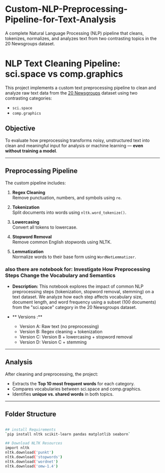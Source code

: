 # Custom-NLP-Preprocessing-Pipeline-for-Text-Analysis
A complete Natural Language Processing (NLP) pipeline that cleans, tokenizes, normalizes, and analyzes text from two contrasting topics in the 20 Newsgroups dataset.

# NLP Text Cleaning Pipeline: sci.space vs comp.graphics

This project implements a custom text preprocessing pipeline to clean and analyze raw text data from the [20 Newsgroups](https://scikit-learn.org/0.19/datasets/twenty_newsgroups.html) dataset using two contrasting categories:

- `sci.space`
- `comp.graphics`

## Objective

To evaluate how preprocessing transforms noisy, unstructured text into clean and meaningful input for analysis or machine learning — **even without training a model**.

---

## Preprocessing Pipeline

The custom pipeline includes:

1. **Regex Cleaning**  
   Remove punctuation, numbers, and symbols using `re`.

2. **Tokenization**  
   Split documents into words using `nltk.word_tokenize()`.

3. **Lowercasing**  
   Convert all tokens to lowercase.

4. **Stopword Removal**  
   Remove common English stopwords using NLTK.

5. **Lemmatization**  
   Normalize words to their base form using `WordNetLemmatizer`.

### also there are notebook for: Investigate How Preprocessing Steps Change the Vocabulary and Semantics
- **Description:**
   This notebook explores the impact of common NLP preprocessing steps (tokenization, stopword removal, stemming)
   on a text dataset. We analyze how each step affects vocabulary size, document length, and word frequency
   using a subset (100 documents) from the "sci.space" category in the 20 Newsgroups dataset.

- ** Versions :**
   - Version A: Raw text (no preprocessing)
   - Version B: Regex cleaning + tokenization
   - Version C: Version B + lowercasing + stopword removal
   - Version D: Version C + stemming

---

## Analysis

After cleaning and preprocessing, the project:

- Extracts the **Top 10 most frequent words** for each category.
- Compares vocabularies between sci.space and comp.graphics.
- Identifies **unique vs. shared words** in both topics.

---

## Folder Structure

```bash

## install Requirements
`pip install nltk scikit-learn pandas matplotlib seaborn`

## Download NLTK Resources
import nltk
nltk.download('punkt')
nltk.download('stopwords')
nltk.download('wordnet')
nltk.download('omw-1.4')
